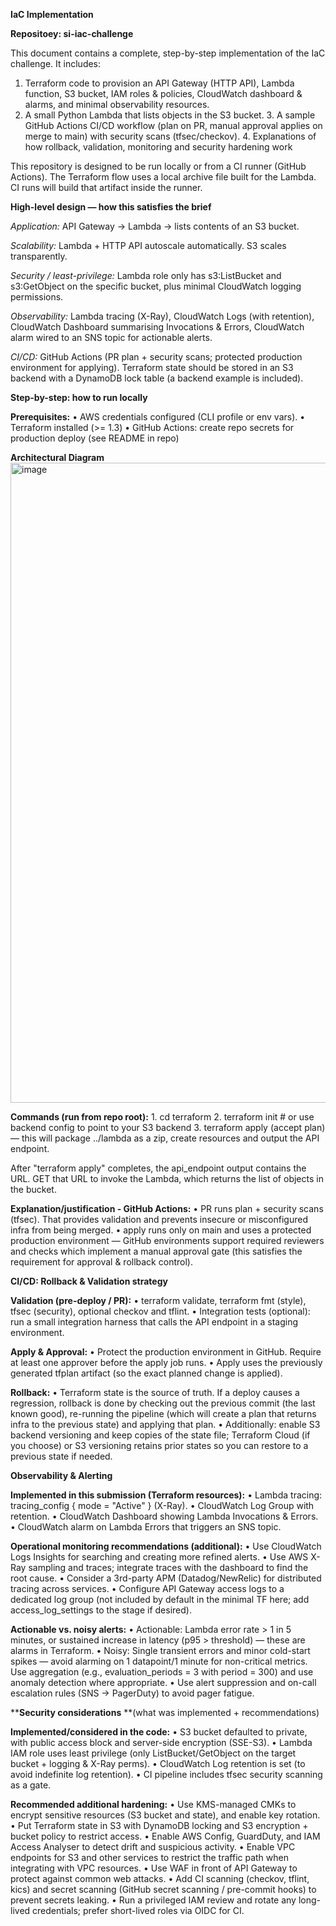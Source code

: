 ******IaC Implementation******

**Repositoey: si-iac-challenge**

This document contains a complete, step-by-step implementation of the IaC challenge. 
It includes:

  1. Terraform code to provision an API Gateway (HTTP API), Lambda function, S3 bucket, IAM roles & policies, 
     CloudWatch dashboard & alarms, and minimal observability resources.
  2. A small Python Lambda that lists objects in the S3 bucket.
	3. A sample GitHub Actions CI/CD workflow (plan on PR, manual approval applies on merge to main) with security scans (tfsec/checkov).
	4. Explanations of how rollback, validation, monitoring and security hardening work

This repository is designed to be run locally or from a CI runner (GitHub Actions). The Terraform flow uses a local archive file built for the Lambda. 
CI runs will build that artifact inside the runner.

**High-level design — how this satisfies the brief**

_Application:_ API Gateway -> Lambda -> lists contents of an S3 bucket.

_Scalability:_ Lambda + HTTP API autoscale automatically. S3 scales transparently.

_Security / least-privilege:_ Lambda role only has s3:ListBucket and s3:GetObject on the 
specific bucket, plus minimal CloudWatch logging permissions.
                              
_Observability:_ Lambda tracing (X-Ray), CloudWatch Logs (with retention), CloudWatch Dashboard summarising Invocations & Errors, 
CloudWatch alarm wired to an SNS topic for actionable alerts.

_CI/CD:_ GitHub Actions (PR plan + security scans; protected production environment for applying). 
Terraform state should be stored in an S3 backend with a DynamoDB lock table (a backend example is included).

**Step-by-step: how to run locally**

**Prerequisites:**
	•	AWS credentials configured (CLI profile or env vars).
	•	Terraform installed (>= 1.3)
	•	GitHub Actions: create repo secrets for production deploy (see README in repo)

**Architectural Diagram**
<img width="1536" height="1024" alt="image" src="https://github.com/user-attachments/assets/f8003a6c-c285-4ce1-90c2-8f3cfa375a95" />

**Commands (run from repo root):**
	1.	cd terraform
	2.	terraform init  # or use backend config to point to your S3 backend
	3.	terraform apply (accept plan) — this will package ../lambda as a zip, create resources and output the API endpoint.

After "terraform apply" completes, the api_endpoint output contains the URL. GET that URL to invoke the Lambda, which returns the list of objects in the bucket.

**Explanation/justification - GitHub Actions:**
	•	PR runs plan + security scans (tfsec). That provides validation and prevents insecure or misconfigured infra from being merged.
	•	apply runs only on main and uses a protected production environment — GitHub environments support required reviewers and checks which implement a manual approval gate (this satisfies the requirement for approval & rollback control).

**CI/CD: Rollback & Validation strategy**

**Validation (pre-deploy / PR):**
	•	terraform validate, terraform fmt (style), tfsec (security), optional checkov and tflint.
	•	Integration tests (optional): run a small integration harness that calls the API endpoint in a staging environment.

**Apply & Approval:**
	•	Protect the production environment in GitHub. Require at least one approver before the apply job runs.
	•	Apply uses the previously generated tfplan artifact (so the exact planned change is applied).

**Rollback:**
	•	Terraform state is the source of truth. If a deploy causes a regression, rollback is done by checking out the previous commit (the last known good), re-running the pipeline (which will create a plan that 			returns infra to the previous state) and applying that plan.
	•	Additionally: enable S3 backend versioning and keep copies of the state file; Terraform Cloud (if you choose) or S3 versioning retains prior states so you can restore to a previous state if needed.

**Observability & Alerting**

**Implemented in this submission (Terraform resources):**
	•	Lambda tracing: tracing_config { mode = "Active" } (X-Ray).
	•	CloudWatch Log Group with retention.
	•	CloudWatch Dashboard showing Lambda Invocations & Errors.
	•	CloudWatch alarm on Lambda Errors that triggers an SNS topic.

**Operational monitoring recommendations (additional):**
	•	Use CloudWatch Logs Insights for searching and creating more refined alerts.
	•	Use AWS X-Ray sampling and traces; integrate traces with the dashboard to find the root cause.
	•	Consider a 3rd-party APM (Datadog/NewRelic) for distributed tracing across services.
	•	Configure API Gateway access logs to a dedicated log group (not included by default in the minimal TF here; add access_log_settings to the stage if desired).

**Actionable vs. noisy alerts:**
	•	Actionable: Lambda error rate > 1 in 5 minutes, or sustained increase in latency (p95 > threshold) — these are alarms in Terraform.
	•	Noisy: Single transient errors and minor cold-start spikes — avoid alarming on 1 datapoint/1 minute for non-critical metrics. Use aggregation (e.g., evaluation_periods = 3 with period = 300) and use anomaly detection where appropriate.
	•	Use alert suppression and on-call escalation rules (SNS -> PagerDuty) to avoid pager fatigue.


******Security considerations**** **(what was implemented + recommendations)

****Implemented/considered in the code:****
	•	S3 bucket defaulted to private, with public access block and server-side encryption (SSE-S3).
	•	Lambda IAM role uses least privilege (only ListBucket/GetObject on the target bucket + logging & X-Ray perms).
	•	CloudWatch Log retention is set (to avoid indefinite log retention).
	•	CI pipeline includes tfsec security scanning as a gate.

****Recommended additional hardening:****
	•	Use KMS-managed CMKs to encrypt sensitive resources (S3 bucket and state), and enable key rotation.
	•	Put Terraform state in S3 with DynamoDB locking and S3 encryption + bucket policy to restrict access.
	•	Enable AWS Config, GuardDuty, and IAM Access Analyser to detect drift and suspicious activity.
	•	Enable VPC endpoints for S3 and other services to restrict the traffic path when integrating with VPC resources.
	•	Use WAF in front of API Gateway to protect against common web attacks.
	•	Add CI scanning (checkov, tflint, kics) and secret scanning (GitHub secret scanning / pre-commit hooks) to prevent secrets leaking.
	•	Run a privileged IAM review and rotate any long-lived credentials; prefer short-lived roles via OIDC for CI.

 



